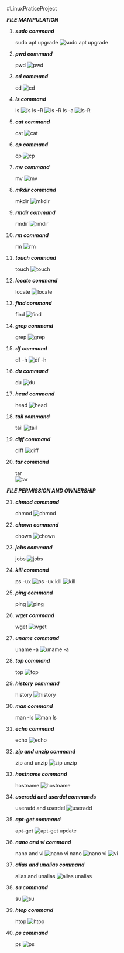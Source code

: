 #LinuxPraticeProject

***FILE MANIPULATION***

1. ***sudo command***

    sudo apt upgrade
    ![sudo apt upgrade ](https://github.com/Sommie007/LinuxPraticeProject/assets/139817771/50014478-56a6-45c2-832b-4d5d8c8584d7)

2. ***pwd command***

    pwd
    ![pwd](https://github.com/Sommie007/LinuxPraticeProject/assets/139817771/fb6f6085-4d6c-4fff-9a52-8bc68c545dcd)

3. ***cd command***

    cd
    ![cd](https://github.com/Sommie007/LinuxPraticeProject/assets/139817771/317697a1-dfcd-4ee4-94f1-ba6b0622af0c)
4. ***ls command***

    ls
  ![ls](https://github.com/Sommie007/LinuxPraticeProject/assets/139817771/0ab6fe3c-2758-4336-b87e-4baffc5c0c40)
    ls -R
    ![ls -R](https://github.com/Sommie007/LinuxPraticeProject/assets/139817771/a8018da4-5b49-4b52-9469-564bf7b185c1)
    ls -a
    ![ls-R](https://github.com/Sommie007/LinuxPraticeProject/assets/139817771/7fee3ff9-8fb1-4fbc-aff1-b1bb29944160)

5. ***cat command***

    cat
    ![cat](https://github.com/Sommie007/LinuxPraticeProject/assets/139817771/c4eacf77-bb86-429a-97bd-5632d3e3d438)

6.  ***cp command***

    cp
   ![cp](https://github.com/Sommie007/LinuxPraticeProject/assets/139817771/cde7d7ca-4a1b-4447-a474-f5568c1714b1)

7.  ***mv command***

    mv
    ![mv](https://github.com/Sommie007/LinuxPraticeProject/assets/139817771/2bf0e030-5720-4ea4-a347-ba808c334333)

8.  ***mkdir command***
    
    mkdir
   ![mkdir](https://github.com/Sommie007/LinuxPraticeProject/assets/139817771/16d7920f-7ce6-4b8c-ab72-b65aa9796b25)

9. ***rmdir command***

    rmdir
    ![rmdir](https://github.com/Sommie007/LinuxPraticeProject/assets/139817771/ccd76490-51e0-4744-bbae-07841ff7849f)

10. ***rm command***

    rm
    ![rm](https://github.com/Sommie007/LinuxPraticeProject/assets/139817771/d13144dc-280e-4e3b-aa7c-7373a1e04358)

11. ***touch command***

    touch
    ![touch](https://github.com/Sommie007/LinuxPraticeProject/assets/139817771/efe17a9c-b80e-41df-8c81-f9ce1abdc1c8)

12. ***locate command***

    locate
   ![locate](https://github.com/Sommie007/LinuxPraticeProject/assets/139817771/a03c543a-b582-4eeb-9992-21cfee7e9c25)

13. ***find command***

    find
    ![find](https://github.com/Sommie007/LinuxPraticeProject/assets/139817771/8ebe40f9-8c43-4bcd-aff3-090bfbad51bf)

14. ***grep command***

    grep
    ![grep](https://github.com/Sommie007/LinuxPraticeProject/assets/139817771/45821db6-3123-44de-a842-5fef6cc5fbd0)

15. ***df command***

    df -h
    ![df -h](https://github.com/Sommie007/LinuxPraticeProject/assets/139817771/5405b16c-2dbf-40dd-97ff-8effcd0ffaa7)

16. ***du command***

    du
    ![du](https://github.com/Sommie007/LinuxPraticeProject/assets/139817771/ba2f93a4-80af-473a-8d21-eeabc706e933)

17. ***head command***

    head
    ![head](https://github.com/Sommie007/LinuxPraticeProject/assets/139817771/f8696242-8970-4487-9f15-d233125c7e0a)

18. ***tail command***

    tail
    ![tail](https://github.com/Sommie007/LinuxPraticeProject/assets/139817771/6336b34a-8012-4c44-9bfb-a987c39f0468)

19. ***diff command***

    diff
    ![diff](https://github.com/Sommie007/LinuxPraticeProject/assets/139817771/9a6808c8-1371-4e20-ac82-e560e13cc931)

20. ***tar command***

     tar   
    ![tar](https://github.com/Sommie007/LinuxPraticeProject/assets/139817771/7c1e7cb5-b743-4d00-ade6-bf35992cd4a3)

***FILE PERMISSION AND OWNERSHIP***

21. ***chmod command***

    chmod
    ![chmod](https://github.com/Sommie007/LinuxPraticeProject/assets/139817771/7cfc95ce-2c99-496e-89e4-69abfbfc0944)

22. ***chown command***

    chown
    ![chown](https://github.com/Sommie007/LinuxPraticeProject/assets/139817771/3777a5a0-4515-4807-8f0f-065448024b81)

23. ***jobs command***

    jobs
    ![jobs](https://github.com/Sommie007/LinuxPraticeProject/assets/139817771/535bb890-b9a5-44f2-98a0-33e73d7808fa)

24. ***kill command***

    ps -ux
    ![ps -ux](https://github.com/Sommie007/LinuxPraticeProject/assets/139817771/277e46d7-4fb9-4958-a34e-8a9a17966daf)
    kill
    ![kill](https://github.com/Sommie007/LinuxPraticeProject/assets/139817771/2ec23521-55b1-4442-89c0-5961a3cc0f9f)

25. ***ping command***

    ping
    ![ping](https://github.com/Sommie007/LinuxPraticeProject/assets/139817771/e75a8412-a809-4e04-b8ea-3cc164e0a872)

26. ***wget command***

    wget
   ![wget](https://github.com/Sommie007/LinuxPraticeProject/assets/139817771/223a2a9c-63e4-432f-bc85-8bc9fe6fc71e)

27. ***uname command***

    uname -a
    ![uname -a](https://github.com/Sommie007/LinuxPraticeProject/assets/139817771/0ce0b04c-625b-4b2e-8c29-4261fb41ba6e)

28. ***top command***

    top
    ![top](https://github.com/Sommie007/LinuxPraticeProject/assets/139817771/cddf800c-c281-463b-98aa-f63dfa2f7faf)

29. ***history command***
    
    history
    ![history](https://github.com/Sommie007/LinuxPraticeProject/assets/139817771/57f09376-910f-483d-97ed-d7a829c88f13)

30. ***man command***

    man -ls
   ![man ls](https://github.com/Sommie007/LinuxPraticeProject/assets/139817771/cf8e2810-9619-4211-90fb-b8cfdc467353)

31. ***echo command***

    echo
   ![echo](https://github.com/Sommie007/LinuxPraticeProject/assets/139817771/a39e8fbe-27c9-4501-afbd-036b10ec2a8e)

32. ***zip and unzip command***

    zip and unzip
    ![zip   unzip](https://github.com/Sommie007/LinuxPraticeProject/assets/139817771/231163e5-278f-42ce-a7b9-2d7dcda72464)

33. ***hostname command***

    hostname
   ![hostname](https://github.com/Sommie007/LinuxPraticeProject/assets/139817771/4506f83e-41d4-4764-ac32-e19337902dbe)

34. ***useradd and userdel commands***

    useradd and userdel
    ![useradd](https://github.com/Sommie007/LinuxPraticeProject/assets/139817771/c42bded5-d8ba-401f-9cfb-5e20344a0bac)

35. ***apt-get command***

    apt-get
    ![apt-get update](https://github.com/Sommie007/LinuxPraticeProject/assets/139817771/82cf71bf-c748-443f-bb69-bbb4e1ba7d17)

36. ***nano and vi command***

    nano and vi
    ![nano   vi](https://github.com/Sommie007/LinuxPraticeProject/assets/139817771/40f0d1e3-97c2-469f-9d36-02472b97eba8)
    nano
    ![nano](https://github.com/Sommie007/LinuxPraticeProject/assets/139817771/3a331641-80fa-4c8e-a333-a2e8ea950023)
    vi
    ![vi](https://github.com/Sommie007/LinuxPraticeProject/assets/139817771/63435fc5-caed-4369-8d70-4b86da4b1333)

37. ***alias and unalias command***

    alias and unalias
    ![alias   unalias](https://github.com/Sommie007/LinuxPraticeProject/assets/139817771/20826fab-de07-487b-8cac-ae2ac6faa1d4)

38. ***su command***

    su
    ![su](https://github.com/Sommie007/LinuxPraticeProject/assets/139817771/9f02b151-59b6-42e3-8a96-25dc9d2cde4f)

39. ***htop command***

    htop
    ![htop](https://github.com/Sommie007/LinuxPraticeProject/assets/139817771/72d79800-29b0-4223-b0f4-dbac7b0c22dc)

40. ***ps command***

    ps
    ![ps](https://github.com/Sommie007/LinuxPraticeProject/assets/139817771/c91b53e0-c2c4-470d-8516-325f8c13e5d9)



